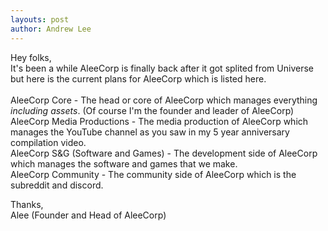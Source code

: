 ```yaml
---
layouts: post
author: Andrew Lee
---
```


Hey folks,<br>
It's been a while AleeCorp is finally back after it got splited from Universe but here is the current plans for AleeCorp which is listed here.
<br>
<br>
AleeCorp Core - The head or core of AleeCorp which manages everything *including assets*. (Of course I'm the founder and leader of AleeCorp)
<br>
AleeCorp Media Productions - The media production of AleeCorp which manages the YouTube channel as you saw in my 5 year anniversary compilation video.
<br>
AleeCorp S&G (Software and Games) - The development side of AleeCorp which manages the software and games that we make.
<br>
AleeCorp Community - The community side of AleeCorp which is the subreddit and discord.

Thanks,<br>
Alee (Founder and Head of AleeCorp)